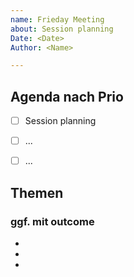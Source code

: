 ```yaml
---
name: Frieday Meeting
about: Session planning
Date: <Date>
Author: <Name>

---
```


## Agenda nach Prio
  
- [ ] Session planning
- [ ] ...
- [ ] ...

  
## Themen
### ggf. mit outcome
 
  - 
  - 
  - 
